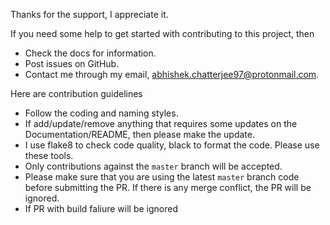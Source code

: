 Thanks for the support, I appreciate it. 

If you need some help to get started with contributing to this project, then
- Check the docs for information.
- Post issues on GitHub.
- Contact me through my email, [abhishek.chatterjee97@protonmail.com](abhishek.chatterjee97@protonmail.com).

Here are contribution guidelines
- Follow the coding and naming styles.
- If add/update/remove anything that requires some updates on the Documentation/README, then please make the update.
- I use flake8 to check code quality, black to format the code. Please use these tools.
- Only contributions against the `master` branch will be accepted.
- Please make sure that you are using the latest `master` branch code before submitting the PR. If there is any merge conflict, the PR will be ignored.
- If PR with build faliure will be ignored
